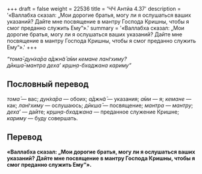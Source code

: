 +++
draft = false
weight = 22536
title = 'ЧЧ Антйа 4.37'
description = '«Валлабха сказал: „Мои дорогие братья, могу ли я ослушаться ваших указаний? Дайте мне посвящение в мантру Господа Кришны, чтобы я смог преданно служить Ему“».'
summary = '«Валлабха сказал: „Мои дорогие братья, могу ли я ослушаться ваших указаний? Дайте мне посвящение в мантру Господа Кришны, чтобы я смог преданно служить Ему“».'
+++

_“тома̄-дун̇ха̄ра а̄джн̃а̄ а̄ми кемане лан̇гхиму?  
дӣкша̄-мантра деха’ кр̣шн̣а-бхаджана кариму”_

## Пословный перевод

_тома̄_ — вас; _дун̇ха̄ра_ — обоих; _а̄джн̃а̄_ — указания; _а̄ми_ — я; _кемане_ — как; _лан̇гхиму_ — ослушаюсь; _дӣкша̄_ — посвящение; _мантра_ — _мантру_; _деха’_ — дайте; _кр̣шн̣а_\-_бхаджана_ — преданное служение Кришне; _кариму_ — буду совершать.

## Перевод

**«Валлабха сказал: „Мои дорогие братья, могу ли я ослушаться ваших указаний? Дайте мне посвящение в мантру Господа Кришны, чтобы я смог преданно служить Ему“».**
